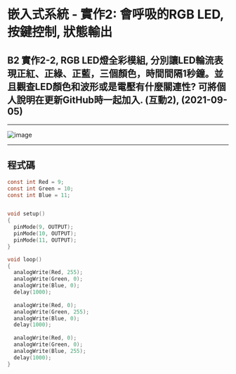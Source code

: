 
#   嵌入式系統 - 實作2: 會呼吸的RGB LED,  按鍵控制, 狀態輸出 

##  B2 實作2-2, RGB LED燈全彩模組, 分別讓LED輪流表現正紅、正綠、正藍，三個顏色，時間間隔1秒鐘。並且觀查LED顏色和波形或是電壓有什麼關連性? 可將個人說明在更新GitHub時一起加入. (互動2), (2021-09-05)

---

![image](https://user-images.githubusercontent.com/63353432/132114957-027cfe10-2e04-42eb-b389-dc40db8746a9.png)

---

##  程式碼

````C
const int Red = 9;
const int Green = 10;
const int Blue = 11;


void setup()
{
  pinMode(9, OUTPUT);
  pinMode(10, OUTPUT);
  pinMode(11, OUTPUT);
}

void loop()
{
  analogWrite(Red, 255);
  analogWrite(Green, 0);
  analogWrite(Blue, 0);
  delay(1000);
  
  analogWrite(Red, 0);
  analogWrite(Green, 255);
  analogWrite(Blue, 0);
  delay(1000);
  
  analogWrite(Red, 0);
  analogWrite(Green, 0);
  analogWrite(Blue, 255);
  delay(1000);
}
````
